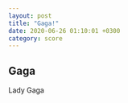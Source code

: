 ```yaml
---
layout: post
title: "Gaga!"
date: 2020-06-26 01:10:01 +0300
category: score
---
```


## Gaga

Lady Gaga
